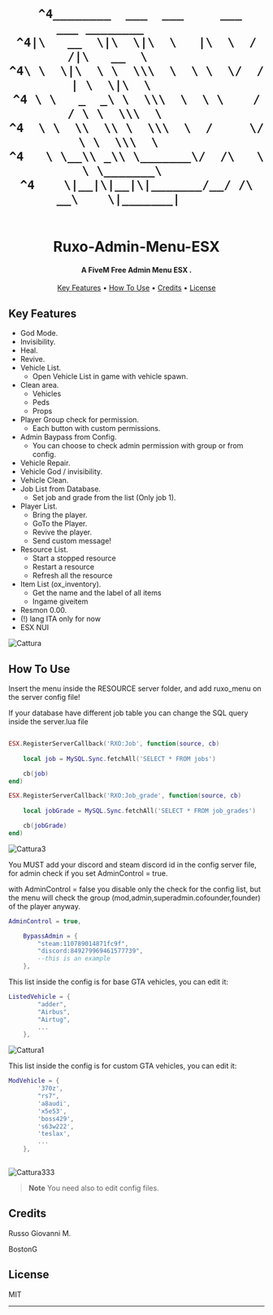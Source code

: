 
<h1 align="center">
  <br>






                                             
     ^4________  ___  ___     ___    ___ ________          
    ^4|\   __  \|\  \|\  \   |\  \  /  /|\   __  \        
    ^4\ \  \|\  \ \  \\\  \  \ \  \/  / | \  \|\  \       
    ^4 \ \   _  _\ \  \\\  \  \ \    / / \ \  \\\  \      
    ^4  \ \  \\  \\ \  \\\  \  /     \/   \ \  \\\  \     
    ^4   \ \__\\ _\\ \_______\/  /\   \    \ \_______\    
    ^4    \|__|\|__|\|_______/__/ /\ __\    \|_______|     

                                   
                                  
                                  
                                  


           
                           
  <br>
  Ruxo-Admin-Menu-ESX
  <br>
</h1>

<h4 align="center">A FiveM Free Admin Menu ESX
.</h4>

<p align="center">
  <a href="#key-features">Key Features</a> •
  <a href="#how-to-use">How To Use</a> •
  <a href="#credits">Credits</a> •
  <a href="#license">License</a>
</p>


## Key Features

* God Mode.
* Invisibility.
* Heal.
* Revive.
* Vehicle List.
  - Open Vehicle List in game with vehicle spawn.
* Clean area.
  - Vehicles
  - Peds
  - Props
* Player Group check for permission.
  - Each button with custom permissions.
* Admin Baypass from Config.
  - You can choose to check admin permission with group or from config.  
* Vehicle Repair.
* Vehicle God / invisibility.
* Vehicle Clean.
* Job List from Database.
  - Set job and grade from the list (Only job 1).
* Player List.
  - Bring the player.
  - GoTo the Player.
  - Revive the player.
  - Send custom message!
* Resource List.  
  - Start a stopped resource
  - Restart a resource
  - Refresh all the resource
 * Item List (ox_inventory).  
   - Get the name and the label of all items
   - Ingame giveitem 
* Resmon 0.00.
* (!) lang ITA only for now
* ESX NUI


![Cattura](https://user-images.githubusercontent.com/113531412/236582514-a35d84ad-9a04-4cad-98c5-6e564a7fd161.PNG)

## How To Use

Insert the menu inside the RESOURCE server folder, and add ruxo_menu on the server config file!

If your database have different job table you can change the SQL query inside the server.lua file
```lua

ESX.RegisterServerCallback('RXO:Job', function(source, cb)
	
	local job = MySQL.Sync.fetchAll('SELECT * FROM jobs') 

	cb(job)
end)

ESX.RegisterServerCallback('RXO:Job_grade', function(source, cb)
	
	local jobGrade = MySQL.Sync.fetchAll('SELECT * FROM job_grades') 

	cb(jobGrade)
end)

```
![Cattura3](https://user-images.githubusercontent.com/113531412/234995551-f4f82c4d-d07e-4765-bdd6-f144addbfdb3.PNG)

You MUST add your discord and steam discord id in the config server file, for admin check if you set AdminControl = true.

with AdminControl = false you disable only the check for the config list, but the menu will check the group (mod,admin,superadmin.cofounder,founder) of the player anyway.

```lua
AdminControl = true,

	BypassAdmin = {
		"steam:110789014871fc9f", 
		"discord:849279969461577739",
		--this is an example
	},
```

This list inside the config is for base GTA vehicles, you can edit it:

```lua
ListedVehicle = {
		"adder",
		"Airbus",
		"Airtug",
		...	 
    },
```
![Cattura1](https://user-images.githubusercontent.com/113531412/234995542-edbbd444-60cd-4784-addc-eccaf3dfc476.PNG)

This list inside the config is for custom GTA vehicles, you can edit it:

```lua
ModVehicle = {
		'370z',
		"rs7",
		'a8audi',
		'x5e53',
		'boss429',
		's63w222',
		'teslax',
		...
	},
			 
```

![Cattura333](https://user-images.githubusercontent.com/113531412/236582635-146a0cb5-f153-454d-9cdb-646f11b0e7bc.PNG)


> **Note**
> You need also to edit config files.


## Credits

Russo Giovanni M.

BostonG

## License

MIT

---

